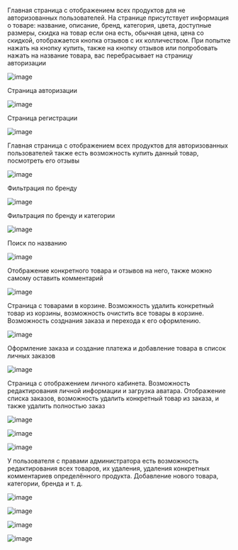 Главная страница с отображением всех продуктов для не авторизованных пользователей. На странице присутствует информация о товаре: название, описание, бренд, категория, цвета, доступные размеры, скидка на товар если она есть, обычная цена, цена со скидкой, отображается кнопка отзывов с их колличеством.
При попытке нажать на кнопку купить, также на кнопку отзывов или попробовать нажать на название товара, вас перебрасывает на страницу авторизации

![image](https://github.com/VenyaIA/Clothing-Store/assets/137171298/9667e150-4a65-4192-9dd1-85b2c093565e)

Страница авторизации 

![image](https://github.com/VenyaIA/Clothing-Store/assets/137171298/71875d04-87d6-461e-acb7-ef62144fb203)

Страница регистрации

![image](https://github.com/VenyaIA/Clothing-Store/assets/137171298/4099bd46-a123-4b4c-a9c1-6b66ce0b3402)

Главная страница с отображением всех продуктов для авторизованных пользователей также есть возможность купить данный товар, посмотреть его отзывы

![image](https://github.com/VenyaIA/Clothing-Store/assets/137171298/dff20058-02f2-4383-b1be-d085a802266a)

Фильтрация по бренду

![image](https://github.com/VenyaIA/Clothing-Store/assets/137171298/9e5570f6-649b-403d-b2ca-d3ce2189c07e)

Фильтрация по бренду и категории

![image](https://github.com/VenyaIA/Clothing-Store/assets/137171298/ee71658c-40a3-4c1e-b5d5-ba84ebd57515)

Поиск по названию

![image](https://github.com/VenyaIA/Clothing-Store/assets/137171298/ae87fab2-92d5-49b7-b58e-a9d077c0f4b9)

Отображение конкретного товара и отзывов на него, также можно самому оставить комментарий

![image](https://github.com/VenyaIA/Clothing-Store/assets/137171298/b6838a7b-5dbb-477b-9e35-7ed18dba70bc)

Страница с товарами в корзине.
Возможность удалить конкретный товар из корзины, возможность очистить все товары в корзине.
Возможность созднания заказа и перехода к его оформлению.

![image](https://github.com/VenyaIA/Clothing-Store/assets/137171298/ba9459ec-1960-4322-a4fc-3477efad4136)

Оформление заказа и создание платежа и добавление товара в список личных заказов

![image](https://github.com/VenyaIA/Clothing-Store/assets/137171298/56282fb0-2e93-474c-978f-649131217df3)

Страница с отображением личного кабинета.
Возможность редактирования личной информации и загрузка аватара.
Отображение списка заказов, возможность удалить конкретный товар из заказа, и также удалить полностью заказ

![image](https://github.com/VenyaIA/Clothing-Store/assets/137171298/ce28c993-9173-470c-94f7-75322eeac680)

![image](https://github.com/VenyaIA/Clothing-Store/assets/137171298/fdbe1e86-0340-491e-bfdd-dd1a67f056ac)

![image](https://github.com/VenyaIA/Clothing-Store/assets/137171298/56b3314c-5561-49c9-8cf9-af8ae7d1aa74)

У пользователя с правами администратора есть возможность редактирования всех товаров, их удаления, удаления конкретных комментариев определённого продукта.
Добавление нового товара, категории, бренда и т. д. 

![image](https://github.com/VenyaIA/Clothing-Store/assets/137171298/7992ee8b-024e-42f0-9d91-81019c9a0db6)

![image](https://github.com/VenyaIA/Clothing-Store/assets/137171298/e67b2440-a1f0-45c4-bb07-58ba571b5d7b)

![image](https://github.com/VenyaIA/Clothing-Store/assets/137171298/aa91d818-3af9-4ae0-b4e7-23004c59a498)

![image](https://github.com/VenyaIA/Clothing-Store/assets/137171298/46a4ccfa-000b-4b48-ab37-5f794f34a5c9)



